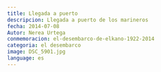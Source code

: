 ```yaml
---
title: Llegada a puerto
descripcion: Llegada a puerto de los marineros
fecha: 2014-07-08
Autor: Nerea Urtega
conmemoracion: el-desembarco-de-elkano-1922-2014
categoria: el desembarco
image: DSC_5901.jpg
language: es
---
```

